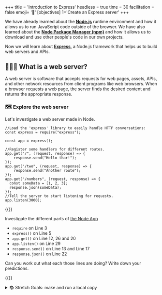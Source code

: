 +++
title = 'Introduction to Express'
headless = true
time = 30
facilitation = false
emoji= '🧩'
[objectives]
    1='Create an Express server'
+++

We have already learned about the **[Node.js](https://nodejs.org/en/)** runtime environment and how it allows us to run JavaScript code outside of the browser. We have also learned about the **[Node Package Manager (npm)](https://www.npmjs.com/)** and how it allows us to download and use other people's code in our own projects.

Now we will learn about **[Express](https://expressjs.com/)**, a Node.js framework that helps us to build web servers and APIs.

## 💁🏼‍♂️ What is a web server?

A web server is software that accepts requests for web pages, assets, APIs, and other network resources from client programs like web browsers. When a browser requests a web page, the server finds the desired content and returns the appropriate response.

### 🗺️ Explore the web server

Let's investigate a web server made in Node.

```runkit
//Load the 'express' library to easily handle HTTP conversations:
const express = require("express");

const app = express();

//Register some handlers for different routes.
app.get("/", (request, response) => {
    response.send("Hello thar!");
});
app.get("/two", (request, response) => {
    response.send("Another route");
});
app.get("/numbers", (request, response) => {
  const someData = [1, 2, 3];
  response.json(someData);
});
//Tell the server to start listening for requests.
app.listen(3000);
```

{{<note type="activity" title="Explore 5m">}}

Investigate the different parts of [the Node App](https://runkit.com/sallymcgrath/cyf-simple-server)

- `require` on Line 3
- `express()` on Line 5
- `app.get()` on Line 12, 26 and 20
- `app.listen()` on Line 29
- `response.send()` on Line 13 and Line 17
- `response.json()` on Line 22

Can you work out what each those lines are doing? Write down your predictions.

{{</note>}}

<details>
<summary>📚 Stretch Goals: make and run a local copy</summary>

### 🏘️ Run the Simple Server locally

{{<note type="activity" title="Set up your copy 5m">}}

1. Fork and clone: [https://github.com/CodeYourFuture/Node-Exercises](https://github.com/CodeYourFuture/Node-Exercises).
1. `cd` into the `cyf-simple-express` directory.
1. Run `npm install` to install the dependencies.
1. Once everything is installed, start the server with `npm start`

{{</note>}}
{{<note type="tip" title="Localhost">}}
Access your local API by going to `http://localhost:3000`
{{</note>}}

### 💅🏿 Modify the Server

{{<note type="activity" title="Poke around (10m)">}}
Now try to modify the `server.js` code to do something different.

#### Examples:

1. Say "Hello Margarita", instead of "Hello thar!"
2. Make it return an array of strings as json.
3. Make it return the current time
4. Advanced: make it return whatever you want!
   {{</note>}}

</details>
